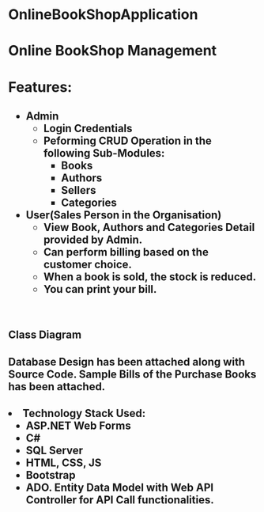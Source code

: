 # OnlineBookShopApplication
# Online BookShop Management
<h1><b>Features:</b></h1>
<h2><ul>
  <li>Admin
    <ul>
      <li>Login Credentials</li>
      <li>Peforming CRUD Operation in the following Sub-Modules:
      <ul>
      <li>Books</li>
      <li>Authors</li>
      <li>Sellers</li>
      <li>Categories</li>
    </ul></li>
    
  </li>
  </ul>
  <li>User(Sales Person in the Organisation)
    <ul>
      <li>View Book, Authors and Categories Detail provided by Admin.</li>
      <li>Can perform billing based on the customer choice.</li>
      <li>When a book is sold, the stock is reduced.</li>
      <li>You can print your bill.</li>
</ul>
</h2>

<br/>

<h2>Class Diagram</h2>
<h2>
Database Design has been attached along with Source Code. Sample Bills of the Purchase Books has been attached.</h2>
<h2>
<li>Technology Stack Used:
    <ul>
      <li>ASP.NET Web Forms</li>
      <li>C#</li>
      <li>SQL Server</li>
      <li>HTML, CSS, JS</li>
      <li>Bootstrap</li>
      <li>ADO. Entity Data Model with Web API Controller for API Call functionalities.</li>
</ul>
</h2>
